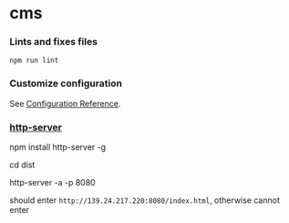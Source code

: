 # cms

### Lints and fixes files
```
npm run lint
```

### Customize configuration
See [Configuration Reference](https://cli.vuejs.org/config/).


### [http-server](https://www.npmjs.com/package/http-server)

npm install http-server -g

cd dist

http-server -a -p 8080

should enter `http://139.24.217.220:8080/index.html`, otherwise cannot enter
